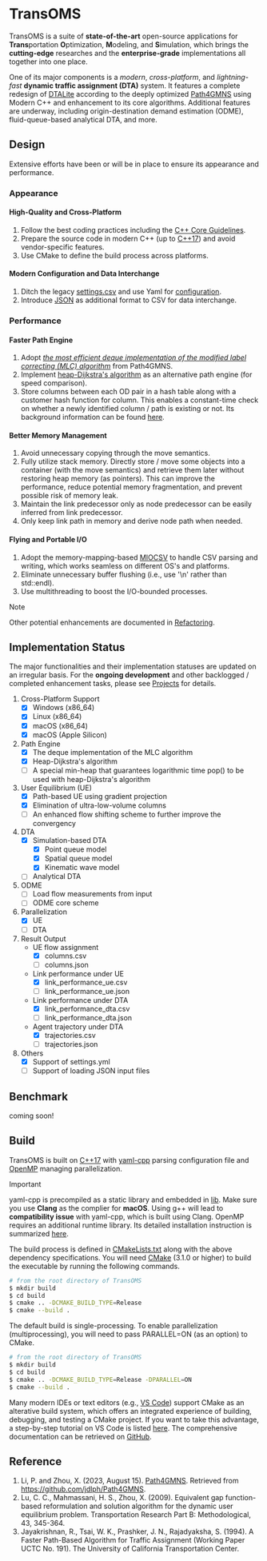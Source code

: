 # TransOMS

TransOMS is a suite of **state-of-the-art** open-source applications for **Trans**portation **O**ptimization, **M**odeling, and **S**imulation, which brings the **cutting-edge** researches and the **enterprise-grade** implementations all together into one place.

One of its major components is a *modern*, *cross-platform*, and *lightning-fast* **dynamic traffic assignment (DTA)** system. It features a complete redesign of [DTALite](https://github.com/asu-trans-ai-lab/DTALite) according to the deeply optimized [Path4GMNS](https://github.com/jdlph/Path4GMNS) using Modern C++ and enhancement to its core algorithms. Additional features are underway, including origin-destination demand estimation (ODME), fluid-queue-based analytical DTA, and more.

## Design

Extensive efforts have been or will be in place to ensure its appearance and performance.
### Appearance
#### High-Quality and Cross-Platform
1. Follow the best coding practices including the [C++ Core Guidelines](http://isocpp.github.io/CppCoreGuidelines/CppCoreGuidelines).
2. Prepare the source code in modern C++ (up to [C++17](https://en.cppreference.com/w/cpp/17)) and avoid vendor-specific features.
3. Use CMake to define the build process across platforms.

#### Modern Configuration and Data Interchange
1. Ditch the legacy [settings.csv](https://github.com/jdlph/Path4GMNS/blob/master/tests/settings.csv) and use Yaml for [configuration](https://github.com/jdlph/TransOMS/blob/dev/data/Chicago_Sketch/settings.yml).
2. Introduce [JSON](https://json.org/example.html) as additional format to CSV for data interchange.

### Performance
#### Faster Path Engine
1. Adopt *[the most efficient deque implementation of the modified label correcting (MLC) algorithm](https://github.com/jdlph/Path4GMNS/blob/master/engine/path_engine.cpp)* from Path4GMNS.
2. Implement [heap-Dijkstra's algorithm](https://github.com/jdlph/shortest-path-algorithms/blob/release/src/spalgm.py) as an alternative path engine (for speed comparison).
3. Store columns between each OD pair in a hash table along with a customer hash function for column. This enables a constant-time check on whether a newly identified column / path is existing or not. Its background information can be found [here](https://github.com/jdlph/Path4GMNS/tree/dev#more-on-the-column-generation-module).

#### Better Memory Management
1. Avoid unnecessary copying through the move semantics.
2. Fully utilize stack memory. Directly store / move some objects into a container (with the move semantics) and retrieve them later without restoring heap memory (as pointers). This can improve the performance, reduce potential memory fragmentation, and prevent possible risk of memory leak.
3. Maintain the link predecessor only as node predecessor can be easily inferred from link predecessor.
4. Only keep link path in memory and derive node path when needed.

#### Flying and Portable I/O
1. Adopt the memory-mapping-based [MIOCSV](https://github.com/jdlph/MIOCSV) to handle CSV parsing and writing, which works seamless on different OS's and platforms.
2. Eliminate unnecessary buffer flushing (i.e., use '\n' rather than std::endl).
3. Use multithreading to boost the I/O-bounded processes.

> [!NOTE]
> Other potential enhancements are documented in [Refactoring](https://github.com/jdlph/DTALite#refactoring).

## Implementation Status

The major functionalities and their implementation statuses are updated on an irregular basis. For the **ongoing development** and other backlogged / completed enhancement tasks, please see [Projects](https://github.com/users/jdlph/projects/2) for details.

1. Cross-Platform Support
   - [x] Windows (x86_64)
   - [x] Linux (x86_64)
   - [x] macOS (x86_64)
   - [x] macOS (Apple Silicon)
2. Path Engine
   - [x] The deque implementation of the MLC algorithm
   - [x] Heap-Dijkstra's algorithm
   - [ ] A special min-heap that guarantees logarithmic time pop() to be used with heap-Dijkstra's algorithm
3. User Equilibrium (UE)
   - [x] Path-based UE using gradient projection
   - [x] Elimination of ultra-low-volume columns
   - [ ] An enhanced flow shifting scheme to further improve the convergency
4. DTA
   - [x] Simulation-based DTA
     - [x] Point queue model
     - [x] Spatial queue model
     - [x] Kinematic wave model
   - [ ] Analytical DTA
5. ODME
   - [ ] Load flow measurements from input
   - [ ] ODME core scheme
6. Parallelization
   - [x] UE
   - [ ] DTA
7. Result Output
   - UE flow assignment
     - [x] columns.csv
     - [ ] columns.json
   - Link performance under UE
     - [x] link_performance_ue.csv
     - [ ] link_performance_ue.json
   - Link performance under DTA
     - [x] link_performance_dta.csv
     - [ ] link_performance_dta.json
   - Agent trajectory under DTA
     - [x] trajectories.csv
     - [ ] trajectories.json
8. Others
   - [x] Support of settings.yml
   - [ ] Support of loading JSON input files

## Benchmark

coming soon!

## Build

TransOMS is built on [C++17](https://en.cppreference.com/w/cpp/17) with [yaml-cpp](https://github.com/jbeder/yaml-cpp) parsing configuration file and [OpenMP](https://www.openmp.org/about/openmp-faq/#WhatIs) managing parallelization.

> [!IMPORTANT]
> yaml-cpp is precompiled as a static library and embedded in [lib](lib/). Make sure you use **Clang** as the complier for **macOS**. Using g++ will lead to **compatibility issue** with yaml-cpp, which is built using Clang.
> OpenMP requires an additional runtime library. Its detailed installation instruction is summarized [here](https://path4gmns.readthedocs.io/en/latest/usecases.html#target-to-paragraph).

The build process is defined in [CMakeLists.txt](CMakeLists.txt) along with the above dependency specifications. You will need [CMake](https://cmake.org/download/) (3.1.0 or higher) to build the executable by running the following commands.

```bash
# from the root directory of TransOMS
$ mkdir build
$ cd build
$ cmake .. -DCMAKE_BUILD_TYPE=Release
$ cmake --build .
```

The default build is single-processing. To enable parallelization (multiprocessing), you will need to pass PARALLEL=ON (as an option) to CMake.

```bash
# from the root directory of TransOMS
$ mkdir build
$ cd build
$ cmake .. -DCMAKE_BUILD_TYPE=Release -DPARALLEL=ON
$ cmake --build .
```

Many modern IDEs or text editors (e.g., [VS Code](https://code.visualstudio.com/)) support CMake as an alterative build system, which offers an integrated experience of building, debugging, and testing a CMake project. If you want to take this advantage, a step-by-step tutorial on VS Code is listed [here](https://code.visualstudio.com/docs/cpp/cmake-linux#_create-a-cmake-hello-world-project). The comprehensive documentation can be retrieved on [GitHub](https://github.com/microsoft/vscode-cmake-tools/blob/main/docs/README.md).

## Reference

1. Li, P. and Zhou, X. (2023, August 15). [Path4GMNS](https://github.com/jdlph/Path4GMNS). Retrieved from https://github.com/jdlph/Path4GMNS.
2. Lu, C. C., Mahmassani, H. S., Zhou, X. (2009). Equivalent gap function-based reformulation and solution algorithm for the dynamic user equilibrium problem. Transportation Research Part B: Methodological, 43, 345-364.
3. Jayakrishnan, R., Tsai, W. K., Prashker, J. N., Rajadyaksha, S. (1994). A Faster Path-Based Algorithm for Traffic Assignment (Working Paper UCTC No. 191). The University of California Transportation Center.
